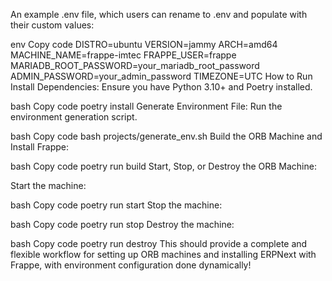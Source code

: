 An example .env file, which users can rename to .env and populate with their custom values:

env
Copy code
DISTRO=ubuntu
VERSION=jammy
ARCH=amd64
MACHINE_NAME=frappe-imtec
FRAPPE_USER=frappe
MARIADB_ROOT_PASSWORD=your_mariadb_root_password
ADMIN_PASSWORD=your_admin_password
TIMEZONE=UTC
How to Run
Install Dependencies: Ensure you have Python 3.10+ and Poetry installed.

bash
Copy code
poetry install
Generate Environment File: Run the environment generation script.

bash
Copy code
bash projects/generate_env.sh
Build the ORB Machine and Install Frappe:

bash
Copy code
poetry run build
Start, Stop, or Destroy the ORB Machine:

Start the machine:

bash
Copy code
poetry run start
Stop the machine:

bash
Copy code
poetry run stop
Destroy the machine:

bash
Copy code
poetry run destroy
This should provide a complete and flexible workflow for setting up ORB machines and installing ERPNext with Frappe, with environment configuration done dynamically!